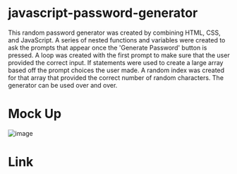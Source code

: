 # javascript-password-generator

This random password generator was created by combining HTML, CSS, and JavaScript. A series of nested functions and variables were created to ask the prompts that appear once the 'Generate Password' button is pressed. A loop was created with the first prompt to make sure that the user provided the correct input. If statements were used to create a large array based off the prompt choices the user made. A random index was created for that array that provided the correct number of random characters. The generator can be used over and over. 

# Mock Up

![image](https://user-images.githubusercontent.com/84876493/123358173-d50c7d00-d51f-11eb-8e0e-e647c29ba88a.png)

# Link

